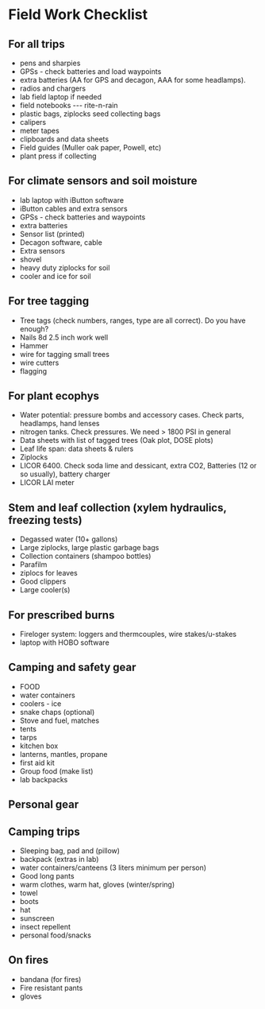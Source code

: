 Field Work Checklist
====================

For all trips
-------------

  - pens and sharpies
  - GPSs - check batteries and load waypoints
  - extra batteries (AA for GPS and decagon, AAA for some headlamps).
  - radios and chargers
  - lab field laptop if needed
  - field notebooks --- rite-n-rain
  - plastic bags, ziplocks seed collecting bags
  - calipers
  - meter tapes
  - clipboards and data sheets
  - Field guides (Muller oak paper, Powell, etc)
  - plant press if collecting


For climate sensors and soil moisture
-------------------------------------

  - lab laptop with iButton software
  - iButton cables and extra sensors
  - GPSs - check batteries and waypoints
  - extra batteries
  - Sensor list (printed)
  - Decagon software, cable
  - Extra sensors
  - shovel
  - heavy duty ziplocks for soil
  - cooler and ice for soil
  
For tree tagging
----------------

 - Tree tags (check numbers, ranges, type are all correct). Do you have enough?
 - Nails 8d 2.5 inch work well
 - Hammer
 - wire for tagging small trees
 - wire cutters
 - flagging

For plant ecophys
-----------------

  - Water potential: pressure bombs and accessory cases. Check parts, headlamps, hand lenses
  - nitrogen tanks. Check pressures. We need > 1800 PSI in general
  - Data sheets with list of tagged trees (Oak plot, DOSE plots) 
  - Leaf life span: data sheets & rulers
  - Ziplocks
  - LICOR 6400.  Check soda lime and dessicant, extra CO2, Batteries (12 or so usually), battery charger
  - LICOR LAI meter
  
Stem and leaf collection (xylem hydraulics, freezing tests)
-----------------------------------------------------------

- Degassed water (10+ gallons)
- Large ziplocks, large plastic garbage bags
- Collection containers (shampoo bottles)
- Parafilm
- ziplocs for leaves
- Good clippers
- Large cooler(s)

For prescribed burns
--------------------
  - Fireloger system: loggers and thermcouples, wire stakes/u-stakes
  - laptop with HOBO software
  
Camping and safety gear
-----------------------

 - FOOD
 - water containers
 - coolers - ice
 - snake chaps (optional)
 - Stove and fuel, matches
 - tents
 - tarps
 - kitchen box
 - lanterns, mantles, propane
 - first aid kit
 - Group food (make list)
 - lab backpacks

Personal gear
-------------

## Camping trips ##
 
 - Sleeping bag, pad and (pillow)
 - backpack (extras in lab)
 - water containers/canteens (3 liters minimum per person)
 - Good long pants
 - warm clothes, warm hat, gloves (winter/spring)
 - towel
 - boots
 - hat
 - sunscreen
 - insect repellent
 - personal food/snacks

## On fires ##

  - bandana (for fires)
  - Fire resistant pants
  - gloves
